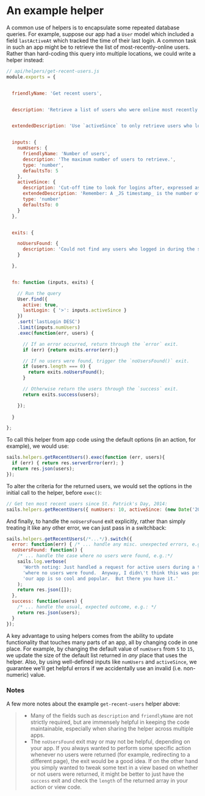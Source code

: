 # An example helper

A common use of helpers is to encapsulate some repeated database queries.  For example, suppose our app had a `User` model which included a field `lastActiveAt` which tracked the time of their last login.  A common task in such an app might be to retrieve the list of most-recently-online users.  Rather than hard-coding this query into multiple locations, we could write a helper instead:

```javascript
// api/helpers/get-recent-users.js
module.exports = {


  friendlyName: 'Get recent users',


  description: 'Retrieve a list of users who were online most recently.',


  extendedDescription: 'Use `activeSince` to only retrieve users who logged in since a certain date/time.'


  inputs: {
    numUsers: {
      friendlyName: 'Number of users',
      description: 'The maximum number of users to retrieve.',
      type: 'number',
      defaultsTo: 5
    },
    activeSince: {
      description: 'Cut-off time to look for logins after, expressed as a JS timestamp.',
      extendedDescription: 'Remember: A _JS timestamp_ is the number of **milliseconds** since [that fateful night in 1970](https://en.wikipedia.org/wiki/Unix_time).',
      type: 'number'
      defaultsTo: 0
    }
  },


  exits: {

    noUsersFound: {
      description: 'Could not find any users who logged in during the specified time frame.'
    }

  },


  fn: function (inputs, exits) {

    // Run the query
    User.find({
      active: true,
      lastLogin: { '>': inputs.activeSince }
    })
    .sort('lastLogin DESC')
    .limit(inputs.numUsers)
    .exec(function(err, users) {

      // If an error occurred, return through the `error` exit.
      if (err) {return exits.error(err);}

      // If no users were found, trigger the `noUsersFound()` exit.
      if (users.length === 0) {
        return exits.noUsersFound();
      }

      // Otherwise return the users through the `success` exit.
      return exits.success(users);

    });
    
  }

};
```

To call this helper from app code using the default options (in an action, for example), we would use:

```javascript
sails.helpers.getRecentUsers().exec(function (err, users){
  if (err) { return res.serverError(err); }
  return res.json(users);
});
```

To alter the criteria for the returned users, we would set the options in the initial call to the helper, before `exec()`:

```javascript
// Get ten most recent users since St. Patrick's Day, 2014:
sails.helpers.getRecentUsers({ numUsers: 10, activeSince: (new Date('2014-03-17')).getTime() }).exec(/*...*/)
```

And finally, to handle the `noUsersFound` exit explicitly, rather than simply treating it like any other error, we can just pass in a switchback:

```javascript
sails.helpers.getRecentUsers(/*...*/).switch({
  error: function(err) { /* ... handle any misc. unexpected errors, e.g.: */ return res.serverError(err); },
  noUsersFound: function() {
    /* ... handle the case where no users were found, e.g.:*/
    sails.log.verbose(
      'Worth noting: Just handled a request for active users during a time frame '+
      'where no users were found.  Anyway, I didn\'t think this was possible, because '+
      'our app is so cool and popular.  But there you have it.'
    );
    return res.json([]);
  },
  success: function(users) {
    /* ... handle the usual, expected outcome, e.g.: */
    return res.json(users);
  }
});
```

A key advantage to using helpers comes from the ability to update functionality that touches many parts of an app, all by changing code in one place.  For example, by changing the default value of `numUsers` from `5` to `15`, we update the size of the default list returned in _any_ place that uses the helper.  Also, by using well-defined inputs like `numUsers` and `activeSince`, we guarantee we&rsquo;ll get helpful errors if we accidentally use an invalid (i.e. non-numeric) value.


### Notes

A few more notes about the example `get-recent-users` helper above:

> * Many of the fields such as `description` and `friendlyName` are not strictly required, but are immensely helpful in keeping the code maintainable, especially when sharing the helper across multiple apps.
> * The `noUsersFound` exit may or may not be helpful, depending on your app.  If you always wanted to perform some specific action whenever no users were returned (for example, redirecting to a different page), the exit would be a good idea.  If on the other hand you simply wanted to tweak some text in a view based on whether or not users were returned, it might be better to just have the `success` exit and check the `length` of the returned array in your action or view code.

<docmeta name="displayName" value="Example helper">
